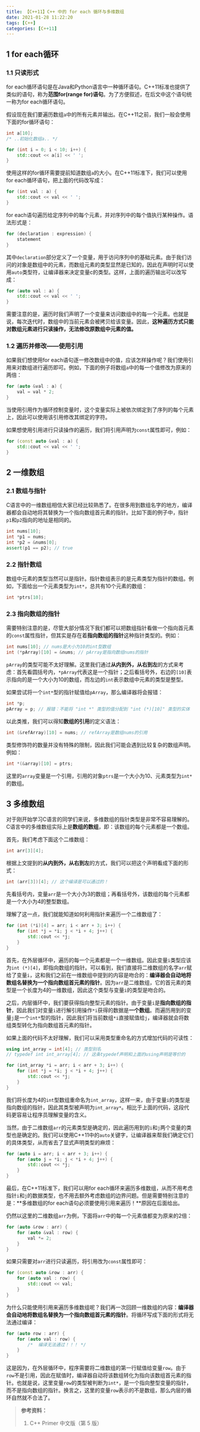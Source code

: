 ```yaml
---
title: 【C++11】C++ 中的 for each 循环与多维数组
date: 2021-01-28 11:22:20
tags: [C++]
categories: [C++11]
---
```


## 1 for each循环

### 1.1 只读形式

for each循环语句是在Java和Python语言中一种循环语句。C++11标准也提供了类似的语句，称为**范围for(range for)语句**。为了方便叙述，在后文中这个语句统一称为for each循环语句。

假设现在我们要遍历数组`a`中的所有元素并输出。在C++11之前，我们一般会使用下面的for循环语句：

```cpp
int a[10];
/* ..初始化数组a.. */

for (int i = 0; i < 10; i++) {
    std::cout << a[i] << ' ';
}
```

使用这样的for循环需要提前知道数组`a`的大小。在C++11标准下，我们可以使用for each循环语句，把上面的代码改写成：

```cpp
for (int val : a) {
    std::cout << val << ' ';
}
```

for each语句遍历给定序列中的每个元素，并对序列中的每个值执行某种操作。语法形式是：

```cpp
for (declaration : expression) {
    statement
}
```

其中`declaration`部分定义了一个变量，用于访问序列中的基础元素。由于我们访问的对象是数组中的元素，而数组元素的类型显然是已知的，因此在声明时可以使用`auto`类型符，让编译器来决定变量c的类型。这样，上面的遍历输出可以改写成：

```cpp
for (auto val : a) {
    std::cout << val << ' ';
}
```

需要注意的是，遍历时我们声明了一个变量来访问数组中的每一个元素。也就是说，每次迭代时，数组中的当前元素会被拷贝给该变量。因此，**这种遍历方式只能对数组元素进行只读操作，无法修改原数组中元素的值。**

### 1.2 遍历并修改——使用引用

如果我们想使用for each语句逐一修改数组中的值，应该怎样操作呢？我们使用引用来对数组进行遍历即可。例如，下面的例子将数组`a`中的每一个值修改为原来的两倍：

```cpp
for (auto &val : a) {
    val = val * 2;
}
```

当使用引用作为循环控制变量时，这个变量实际上被依次绑定到了序列的每个元素上，因此可以使用该引用修改其绑定的字符。

如果想使用引用进行只读操作的遍历，我们将引用声明为`const`属性即可，例如：

<!--More-->

```cpp
for (const auto &val : a) {
    std::cout << val << ' ';
}
```

## 2 一维数组

### 2.1 数组与指针

C语言中的一维数组相信大家已经比较熟悉了。在很多用到数组名字的地方，编译器都会自动地将其替换为一个指向数组首元素的指针。比如下面的例子中，指针`p1`和`p2`指向的地址是相同的。

```cpp
int nums[10];
int *p1 = nums;
int *p2 = &nums[0];
assert(p1 == p2); // true
```

### 2.2 指针数组

数组中元素的类型当然可以是指针。指针数组表示的是元素类型为指针的数组。例如，下面给出一个元素类型为`int*`，总共有10个元素的数组：

```cpp
int *ptrs[10];
```

### 2.3 指向数组的指针

需要特别注意的是，尽管大部分情况下我们都可以把数组指针看做一个指向首元素的`const`属性指针，但其实是存在着**指向数组的指针**这种指针类型的。例如：

```cpp
int nums[10]; // nums是大小为10的int型数组
int (*pArray)[10] = &nums; // pArray是指向数组nums的指针
```

`pArray`的类型可能不太好理解。这里我们通过**从内到外，从右到左**的方式来考虑：首先看圆括号内，`*pArray`代表这是一个指针；之后看括号外，右边的`[10]`表示指向的是一个大小为10的数组，而左边的`int`表示数组中元素的类型是整型。

如果尝试将一个`int*`型的指针赋值给`pArray`，那么编译器将会报错：

```cpp
int *p;
pArray = p; // 报错：不能将 "int *" 类型的值分配到 "int (*)[10]" 类型的实体
```

以此类推，我们可以得知**数组的引用**的定义语法：

```cpp
int (&refArray)[10] = nums; // refArray是数组nums的引用
```

类型修饰符的数量并没有特殊的限制，因此我们可能会遇到比较复杂的数组声明。例如：

```cpp
int *(&array)[10] = ptrs;
```

这里的`array`变量是一个引用，引用的对象`ptrs`是一个大小为10、元素类型为`int*`的数组。

### 

## 3 多维数组

对于刚开始学习C语言的同学们来说，多维数组的指针类型是非常不容易理解的。C语言中的多维数组实际上是**数组的数组**，即：该数组的每个元素都是一个数组。

首先，我们考虑下面这个二维数组：

```cpp
int arr[3][4];
```

根据上文提到的**从内到外，从右到左**的方式，我们可以把这个声明看成下面的形式：

```cpp
int (arr[3])[4]; // 这个编译是可以通过的！
```

先看括号内，变量`arr`是一个大小为3的数组；再看括号外，该数组的每个元素都是一个大小为4的整型数组。

理解了这一点，我们就能知道如何利用指针来遍历一个二维数组了：

```cpp
for (int (*i)[4] = arr; i < arr + 3; i++) {
    for (int *j = *i; j < *i + 4; j++) {
        std::cout << *j;
    }
}
```

首先，在外层循环中，遍历的每一个元素都是一个一维数组。因此变量`i`类型应该为`int (*)[4]`，即指向数组的指针。可以看到，我们直接将二维数组的名字`arr`赋给了变量`i`，这和我们之前在一维数组中提到的内容是吻合的：**编译器会自动地将数组名替换为一个指向数组首元素的指针**。因为`arr`是二维数组，它的首元素的类型是一个长度为4的一维数组，因此这个类型与变量`i`的类型是吻合的。

之后，内层循环中，我们要获得指向整型元素的指针。由于变量`i`是**指向数组的指针**，因此我们对变量`i`进行解引用操作`*i`获得的数据是**一个数组**。而遍历用到的变量`j`是一个`int*`型的指针，因此我们将当前数组`*i`直接赋值给`j`，编译器就会将数组类型转化为指向数组首元素的指针。

如果上面的代码不太好理解，我们可以采用类型重命名的方式增加代码的可读性：

```cpp
using int_array = int[4]; // 类型别名
// typedef int int_array[4]; // 这条typedef声明和上面的using声明是等价的

for (int_array *i = arr; i < arr + 3; i++) {
    for (int *j = *i; j < *i + 4; j++) {
        std::cout << *j;
    }
}
```

我们将长度为4的`int`型数组重命名为`int_array`，这样一来，由于变量`i`的类型是指向数组的指针，因此其类型被声明为`int_array*`。相比于上面的代码，这段代码更容易让程序员理解变量的含义。

当然，由于二维数组`arr`的元素类型是确定的，因此遍历用到的`i`和`j`两个变量的类型也是确定的。我们可以使用C++11中的`auto`关键字，让编译器来帮我们确定它们的具体类型，从而省去了显式声明类型的麻烦：

```cpp
for (auto i = arr; i < arr + 3; i++) {
    for (auto j = *i; j < *i + 4; j++) {
        std::cout << *j;
    }
}
```

最后，在C++11标准下，我们可以用for each循环来遍历多维数组，从而不用考虑指针`i`和`j`的数据类型，也不用去额外考虑数组的边界问题。但是需要特别注意的是：**多维数组的for each语句必须要使用引用来遍历！**原因在后面给出。

仍然以这里的二维数组`arr`为例，下面将`arr`中的每一个元素值都变为原来的2倍：

```cpp
for (auto &row : arr) {
    for (auto &val : row) {
        val *= 2;
    }
}
```

如果只需要对`arr`进行只读遍历，将引用改为`const`属性即可：

```cpp
for (const auto &row : arr) {
    for (auto val : row) {
        std::cout << val;
    }
}
```

为什么只能使用引用来遍历多维数组呢？我们再一次回顾一维数组的内容：**编译器会自动地将数组名替换为一个指向数组首元素的指针**。将循环写成下面的形式将无法通过编译：

```cpp
for (auto row : arr) {
    for (auto val : row) { 
        /*  编译无法通过！！！ */
    }
}
```

这是因为，在外层循环中，程序需要将二维数组的第一行赋值给变量`row`。由于`row`不是引用，因此在赋值时，编译器自动将该数组转化为指向该数组首元素的指针。也就是说，这里变量`row`的类型被判断为`int*`，是一个指向整型变量的指针，而不是指向数组的指针。换言之，这里的变量`row`表示的不是数组，那么内层的循环自然就不合法了。



> **参考资料：**
>
> 1. C++ Primer 中文版（第 5 版）